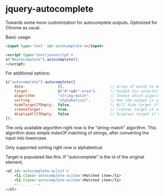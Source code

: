 jquery-autocomplete
===================

Towards some more customization for autocomplete outputs.
Optimized for Chrome as usual.

Basic usage:

```html
<input type='text' id='autocomplete'></input>

<script type='text/javascript'>
$("#autocomplete").autocomplete();
</script>
```

For additional options:

```javascript
$("autocomplete").autocomplete({
	data: 				[],						// Array of words to match against
	target: 			$("#"+id+"-area"),		// Output div selector
	algorithm: 			"string-match", 		// Choose which algorithm you want
	sorting: 			"alphabetical",			// How the output is sorted
	hideTargetIfEmpty:  false,					// Will hide target if no data recieved
	createTarget:		true,					// Creates target if not existing
	displayAllIfEmpty:  false					// Displays target if empty
});
```

The only available algorithm right now is the "string-match" algorithm. 
This algorithm does simple indexOf matching of strings, after converting the input into lowercase.

Only supported sorting right now is alphabetical.

Target is populated like this: 
If "autocomplete" is the id of the original element,

```html
<ul id='autocomplete-aclist'>
	<li class='autocomplete-acitem'>Matched item</li>
	<li class='autocomplete-acitem'>Matched item</li>
	<!-- ... -->
</ul>
```